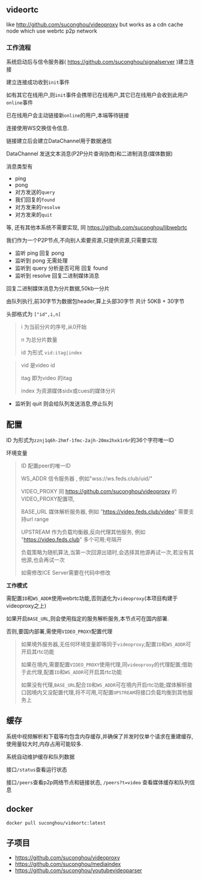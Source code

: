 ## videortc

like http://github.com/suconghou/videoproxy but works as a cdn cache node which use webrtc p2p network

### 工作流程

系统启动后与信令服务器( https://github.com/suconghou/signalserver )建立连接

建立连接成功收到`init`事件

如有其它在线用户,则`init`事件会携带已在线用户,其它已在线用户会收到此用户`online`事件

已在线用户会主动链接新`online`的用户,本端等待链接

连接使用WS交换信令信息.

链接建立后会建立DataChannel用于数据通信

DataChannel 发送文本消息(P2P分片查询协商)和二进制消息(媒体数据)


消息类型有

* ping
* pong
* 对方发送的`query`
* 我们回复的`found`
* 对方发来的`resolve`
* 对方发来的`quit`

等, 还有其他本系统不需要实现, 同 https://github.com/suconghou/libwebrtc

我们作为一个P2P节点,不向别人索要资源,只提供资源,只需要实现

* 监听 ping 回复 pong
* 监听到 pong 无需处理
* 监听到 query 分析是否可用 回复 found
* 监听到 resolve 回复二进制媒体消息

回复二进制媒体消息为分片数据,50kb一分片

由队列执行,前30字节为数据包header,算上头部30字节 共计 50KB + 30字节

头部格式为 `["id",i,n]`

> i 为当前分片的序号,从0开始
>
> n 为总分片数量
>
> id 为形式 `vid:itag|index`

> vid 是video id
>
> itag 即为video 的itag
>
> index 为资源媒体sidx或cues的媒体分片


* 监听到 quit 则会给队列发送消息,停止队列


## 配置

ID 为形式为`zznj1q6h-2hmf-1fmc-2ajh-20mx2hxk1r6r`的36个字符唯一ID

环境变量

> ID 配置peer的唯一ID
> 
> WS_ADDR 信令服务器 , 例如"wss://ws.feds.club/uid/"
>
> VIDEO_PROXY 同 https://github.com/suconghou/videoproxy 的VIDEO_PROXY配置项,
>
> BASE_URL 媒体解析服务器, 例如 "https://video.feds.club/video" 需要支持url range
>
> UPSTREAM 作为负载均衡器,反向代理其他服务, 例如 "https://video.feds.club" 多个可用;号隔开
>
> 负载策略为随机算法,当第一次回源出错时,会选择其他源再试一次,若没有其他源,也会再试一次
>
> 如需修改ICE Server需要在代码中修改

**工作模式**

需配置`ID`和`WS_ADDR`使用webrtc功能,否则退化为`videoproxy`(本项目构建于videoproxy之上)

如果开启`BASE_URL`,则会使用指定的服务解析服务,本节点可在国内部署.

否则,要国内部署,需使用`VIDEO_PROXY`配置代理

> 如果境外服务器,无任何环境变量即等同于`videoproxy`;配置`ID`和`WS_ADDR`可开启其rtc功能
>
> 如果在境内,需要配置`VIDEO_PROXY`使用代理,同`videoproxy`的代理配置;借助于此代理,配置`ID`和`WS_ADDR`可开启其rtc功能
>
> 如果没有代理,`BASE_URL`配合`ID`和`WS_ADDR`可在境内开启rtc功能;媒体解析接口因境内又没配置代理,将不可用,可配置`UPSTREAM`将接口负载均衡到其他服务上


## 缓存

系统中视频解析和下载等均包含内存缓存,并确保了并发时仅单个请求在重建缓存,使用量较大时,内存占用可能较多.

系统自动维护缓存和队列数据

接口`/status`查看运行状态

接口`/peers`查看p2p网络节点和链接状态, `/peers?t=video` 查看媒体缓存和队列信息

## docker

`docker pull suconghou/videortc:latest`

## 子项目

* https://github.com/suconghou/videoproxy
* https://github.com/suconghou/mediaindex
* https://github.com/suconghou/youtubevideoparser
